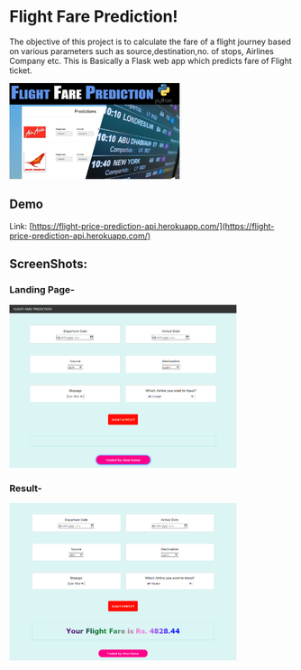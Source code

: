 # Flight Fare Prediction!

The objective of this project is to calculate the fare of a flight journey based on various parameters such as source,destination,no. of stops, Airlines Company etc. This is Basically a Flask web app which predicts fare of Flight ticket.

<a href="https://flight-fare-prediction-by-amar.herokuapp.com" target="_blank"><img src="https://github.com/amark720/Amar-kumar/blob/master/ScreenShots/Flight-Fare-Banner.jpg" width=60% height=40% > </a>

## Demo
Link: [https://flight-price-prediction-api.herokuapp.com/](https://flight-price-prediction-api.herokuapp.com/)

## ScreenShots:

### Landing Page-
<a href="https://flight-fare-prediction-by-amar.herokuapp.com" target="_blank"><img src="https://github.com/amark720/Amar-kumar/blob/master/ScreenShots/Flight-Fare1.PNG" width=80% height=60% > </a>

### Result-
<a href="https://flight-fare-prediction-by-amar.herokuapp.com" target="_blank"><img src="https://github.com/amark720/Amar-kumar/blob/master/ScreenShots/Flight-Fare2.PNG" width=80% height=60% > </a>


